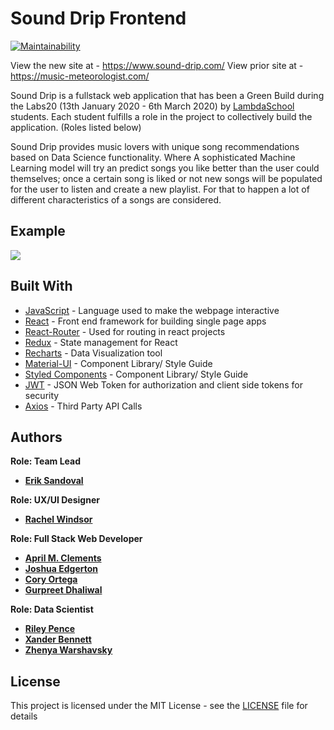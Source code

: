 # Sound Drip Frontend
[![Maintainability](https://api.codeclimate.com/v1/badges/6459996a0b5667ac7075/maintainability)](https://codeclimate.com/github/Lambda-School-Labs/Music-Meteorologist-fe/maintainability)


View the new site at - https://www.sound-drip.com/
View prior site at   - https://music-meteorologist.com/

Sound Drip is a fullstack web application that has been a Green Build during the Labs20 (13th January 2020 - 6th March 2020) by
[LambdaSchool](https://lambdaschool.com/) students. Each student fulfills a role in the project to collectively build the application. (Roles listed below)

Sound Drip provides music lovers with unique song recommendations based on Data Science functionality. Where A sophisticated Machine Learning model will try an predict songs you like better than the user could themselves; once a certain song is liked or not new songs will be populated for the user to listen and create a new playlist. For that to happen a lot of different characteristics of a songs are considered. 
<!-- At the end the user can revisit the assessment of the model and give feedback about its correctness. To deliver this experience a Node.JS Backend and a React.JS Frontend were built. -->

## Example

![](src/assets/user_gif.gif)

## Built With

- [JavaScript](https://en.wikipedia.org/wiki/JavaScript) - Language used to make the webpage interactive
- [React](https://reactjs.org/) - Front end framework for building single page apps
- [React-Router](https://reacttraining.com/react-router/) - Used for routing in react projects
- [Redux](https://redux.js.org/) - State management for React
- [Recharts](http://recharts.org/en-US/) - Data Visualization tool
- [Material-UI](https://material-ui.com/) - Component Library/ Style Guide
- [Styled Components](https://styled-components.com/) - Component Library/ Style Guide
- [JWT](https://jwt.io/) - JSON Web Token for authorization and client side tokens for security
- [Axios](https://github.com/axios/axios) - Third Party API Calls


## Authors

**Role: Team Lead**

- **[Erik Sandoval](https://github.com/erik-sandoval)**

**Role: UX/UI Designer**

- **[Rachel Windsor](https://www.rachellanwindsor.com/)**

**Role: Full Stack Web Developer**

- **[April M. Clements](https://github.com/AMC-ai)**
- **[Joshua Edgerton](https://github.com/Joshua-Edgerton)**
- **[Cory Ortega](https://github.com/coryortega)**
- **[Gurpreet Dhaliwal](https://github.com/gdhaliwal22)**

**Role: Data Scientist**

- **[Riley Pence](https://github.com/fuse999)**
- **[Xander Bennett](https://github.com/xander-bennett)**
- **[Zhenya Warshavsky](https://github.com/zwarshavsky)**

## License

This project is licensed under the MIT License - see the [LICENSE](LICENSE) file for details

